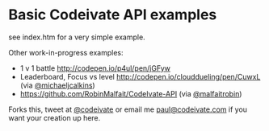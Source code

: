 Basic Codeivate API examples
=========

see index.htm for a very simple example.

Other work-in-progress examples:

* 1 v 1 battle http://codepen.io/p4ul/pen/jGFyw
* Leaderboard, Focus vs level http://codepen.io/clouddueling/pen/CuwxL (via [@michaeljcalkins](http://www.twitter.com/michaeljcalkins))
* https://github.com/RobinMalfait/CodeIvate-API (via [@malfaitrobin](http://www.twitter.com/malfaitrobin))



Forks this, tweet at [@codeivate](http://www.twitter.com/codeivate) or email me paul@codeivate.com if you want your creation up here.

